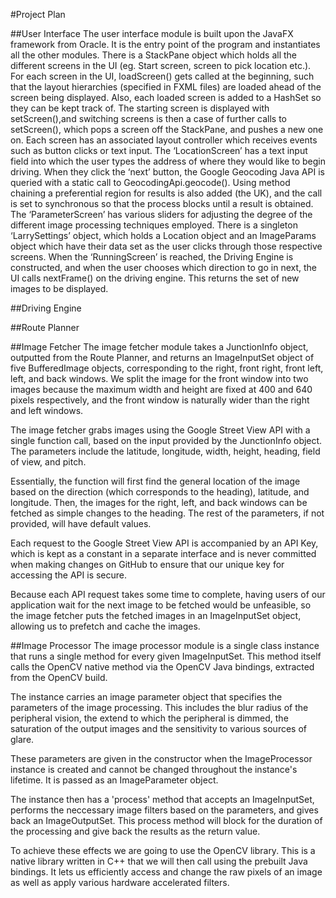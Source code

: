 #Project Plan

##User Interface
The user interface module is built upon the JavaFX framework from Oracle. It is the entry point of the program and instantiates all the other modules. 
There is a StackPane object which holds all the different screens in the UI (eg. Start screen, screen to pick location etc.). For each screen in the UI, loadScreen() gets called at the beginning, such that the layout hierarchies (specified in FXML files) are loaded ahead of the screen being displayed. Also, each loaded screen is added to a HashSet so they can be kept track of.
The starting screen is displayed with setScreen(),and switching screens is then a case of further calls to setScreen(), which pops a screen off the StackPane, and pushes a new one on.
Each screen has an associated layout controller which receives events such as button clicks or text input.
The ‘LocationScreen’ has a text input field into which the user types the address of where they would like to begin driving. When they click the ‘next’ button, the Google Geocoding Java API is queried with a static call to GeocodingApi.geocode(). Using method chaining a preferential region for results is also added (the UK), and the call is set to synchronous so that the process blocks until a result is obtained.
The ‘ParameterScreen’ has various sliders for adjusting the degree of the different image processing techniques employed. 
There is a singleton ‘LarrySettings’ object, which holds a Location object and an ImageParams object which have their data set as the user clicks through those respective screens. When the ‘RunningScreen’ is reached, the Driving Engine is constructed, and when the user chooses which direction to go in next, the UI calls nextFrame() on the driving engine. This returns the set of new images to be displayed.


##Driving Engine

##Route Planner

##Image Fetcher
The image fetcher module takes a JunctionInfo object, outputted from the Route Planner, and returns an ImageInputSet object 
of five BufferedImage objects, corresponding to the right, front right, front left, left, and back windows. We split the image
for the front window into two images because the maximum width and height are fixed at 400 and 640 pixels respectively, and 
the front window is naturally wider than the right and left windows. 

The image fetcher grabs images using the Google Street View API with a single function call, based on the input provided
by the JunctionInfo object. The parameters include the latitude, longitude, width, height, heading, field of view, and pitch.

Essentially, the function will first find the general location of the image based on the direction (which corresponds to the
heading), latitude, and longitude. Then, the images for the right, left, and back windows can be fetched as simple changes to 
the heading. The rest of the parameters, if not provided, will have default values. 

Each request to the Google Street View API is accompanied by an API Key, which is kept as a constant in a separate 
interface and is never committed when making changes on GitHub to ensure that our unique key for accessing the API is secure. 

Because each API request takes some time to complete, having users of our application wait for the next image to be fetched
would be unfeasible, so the image fetcher puts the fetched images in an ImageInputSet object, allowing us to prefetch and 
cache the images.


##Image Processor
The image processor module is a single class instance that runs a single method for every given ImageInputSet. This method itself calls the OpenCV native method via the OpenCV Java bindings, extracted from the OpenCV build.

The instance carries an image parameter object that specifies the parameters of the image processing. This includes the blur radius of the peripheral vision, the extend to which the peripheral is dimmed, the saturation of the output images and the sensitivity to various sources of glare.

These parameters are given in the constructor when the ImageProcessor instance is created and cannot be changed throughout the instance's lifetime. It is passed as an ImageParameter object.

The instance then has a 'process' method that accepts an ImageInputSet, performs the neccessary image filters based on the parameters, and gives back an ImageOutputSet. This process method will block for the duration of the processing and give back the results as the return value.

To achieve these effects we are going to use the OpenCV library. This is a native library written in C++ that we will then call using the prebuilt Java bindings. It lets us efficiently access and change the raw pixels of an image as well as apply various hardware accelerated filters.
